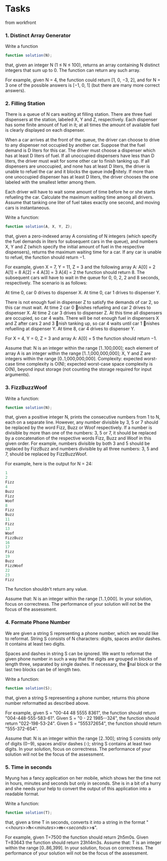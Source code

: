 # Tasks
from workfront

### 1. Distinct Array Generator
Write a function
```javascript
function solution(N);
```
that, given an integer N (1 ≤ N ≤ 100), returns an array containing N distinct integers that sum up to 0. The
function can return any such array.

For example, given N = 4, the function could return [1, 0, −3, 2], and for N = 3 one of the possible answers is
[−1, 0, 1] (but there are many more correct answers).

### 2. Filling Station
There is a queue of N cars waiting at filling station. There are three fuel dispensers at the station, labeled
X, Y and Z, respectively. Each dispenser has some finite amount of fuel in it; at all times the amount of
available fuel is clearly displayed on each dispenser.

When a car arrives at the front of the queue, the driver can choose to drive to any dispenser not occupied by
another car. Suppose that the fuel demand is D liters for this car. The driver must choose a dispenser which
has at least D liters of fuel. If all unoccupied dispensers have less than D liters, the driver must wait for
some other car to finish tanking up. If all dispensers are unoccupied, and none has at least D liters, the
driver is unable to refuel the car and it blocks the queue inde􀃂nitely. If more than one unoccupied dispenser
has at least D liters, the driver chooses the one labeled with the smallest letter among them.

Each driver will have to wait some amount of time before he or she starts refueling the car. Calculate the
maximum waiting time among all drivers. Assume that tanking one liter of fuel takes exactly one second,
and moving cars is instantaneous.

Write a function:
```javascript
function solution(A, X, Y, Z);
```
that, given a zero-indexed array A consisting of N integers (which specify the fuel demands in liters for
subsequent cars in the queue), and numbers X, Y and Z (which specify the initial amount of fuel in the
respective dispensers), returns the maximum waiting time for a car. If any car is unable to refuel, the
function should return −1.

For example, given X = 7, Y = 11, Z = 3 and the following array A:
A[0] = 2
A[1] = 8
A[2] = 4
A[3] = 3
A[4] = 2
the function should return 8. The subsequent cars will have to wait in the queue for 0, 0, 2, 2 and 8 seconds,
respectively. The scenario is as follows:

At time 0, car 0 drives to dispenser X.
At time 0, car 1 drives to dispenser Y.

There is not enough fuel in dispenser Z to satisfy the demands of car 2, so this car must
wait. At time 2 car 0 􀃂nishes refueling and car 2 drives to dispenser X.
At time 2 car 3 drives to dispenser Z.
At this time all dispensers are occupied, so car 4 waits. There will be not enough fuel in
dispensers X and Z after cars 2 and 3 􀃂nish tanking up, so car 4 waits until car 1 􀃂nishes
refuelling at dispenser Y. At time 8, car 4 drives to dispenser Y.

For X = 4, Y = 0, Z = 3 and array A:
A[0] = 5
the function should return −1.

Assume that:
N is an integer within the range [1..100,000];
each element of array A is an integer within the range [1..1,000,000,000];
X, Y and Z are integers within the range [0..1,000,000,000].
Complexity:
expected worst-case time complexity is O(N);
expected worst-case space complexity is O(N), beyond input storage (not counting the
storage required for input arguments).

### 3. FizzBuzzWoof
Write a function:
```javascript
function solution(N);
```
that, given a positive integer N, prints the consecutive numbers from 1 to N, each on a separate line.
However, any number divisible by 3, 5 or 7 should be replaced by the word Fizz, Buzz or Woof respectively.
If a number is divisible by more than one of the numbers: 3, 5 or 7, it should be replaced by a concatenation
of the respective words Fizz, Buzz and Woof in this given order. For example, numbers divisible by both 3
and 5 should be replaced by FizzBuzz and numbers divisible by all three numbers: 3, 5 and 7, should be
replaced by FizzBuzzWoof.

For example, here is the output for N = 24:
```javascript
1
2
Fizz
4
Buzz
Fizz
Woof
8
Fizz
Buzz
11
Fizz
13
Woof
FizzBuzz
16
17
Fizz
19
Buzz
FizzWoof
22
23
Fizz
```
The function shouldn't return any value.

Assume that:
N is an integer within the range [1..1,000].
In your solution, focus on correctness. The performance of your solution will not be the focus of the
assessment.

### 4. Formate Phone Number
We are given a string S representing a phone number, which we would like to reformat. String S consists of
N characters: digits, spaces and/or dashes. It contains at least two digits.

Spaces and dashes in string S can be ignored. We want to reformat the given phone number in such a way
that the digits are grouped in blocks of length three, separated by single dashes. If necessary, the 􀃂nal block
or the last two blocks can be of length two.

Write a function:
```javascript
function solution(S);
```
that, given a string S representing a phone number, returns this phone number reformatted as described
above.

For example, given S = "00-44 48 5555 8361", the function should return "004-448-555-583-61".
Given S = "0 - 22 1985--324", the function should return "022-198-53-24". Given S = "555372654",
the function should return "555-372-654".

Assume that:
N is an integer within the range [2..100];
string S consists only of digits (0−9), spaces and/or dashes (-);
string S contains at least two digits.
In your solution, focus on correctness. The performance of your solution will not be the focus of the
assessment.

### 5. Time in seconds
Myung has a fancy application on her mobile, which shows her the time not in hours, minutes and seconds
but only in seconds. She is in a bit of a hurry and she needs your help to convert the output of this
application into a readable format.

Write a function:
```javascript
function solution(T);
```
that, given a time T in seconds, converts it into a string in the format 
"<<*hours*>>**h**<<*minutes*>>**m**<<*seconds*>>**s**".

For example, given T=7500 the function should return 2h5m0s.
Given T=83643 the function should return 23h14m3s.
Assume that:
T is an integer within the range [0..86,399].
In your solution, focus on correctness. The performance of your solution will not be the focus of the
assessment.
